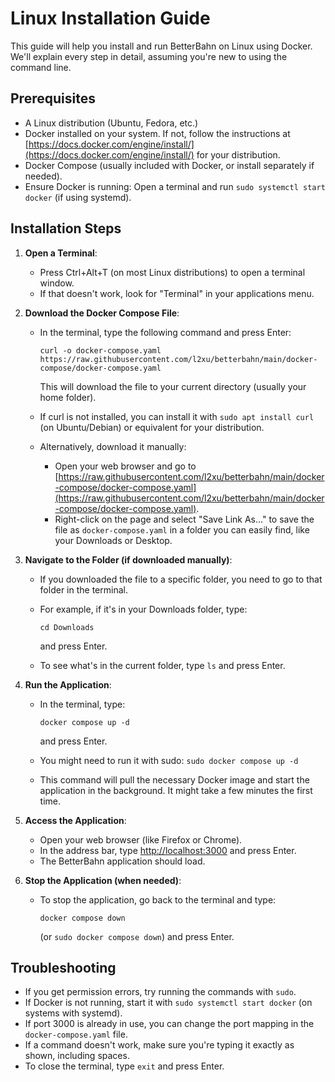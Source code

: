 # Linux Installation Guide

This guide will help you install and run BetterBahn on Linux using Docker. We'll explain every step in detail, assuming you're new to using the command line.

## Prerequisites

- A Linux distribution (Ubuntu, Fedora, etc.)
- Docker installed on your system. If not, follow the instructions at [https://docs.docker.com/engine/install/](https://docs.docker.com/engine/install/) for your distribution.
- Docker Compose (usually included with Docker, or install separately if needed).
- Ensure Docker is running: Open a terminal and run `sudo systemctl start docker` (if using systemd).

## Installation Steps

1. **Open a Terminal**:
   - Press Ctrl+Alt+T (on most Linux distributions) to open a terminal window.
   - If that doesn't work, look for "Terminal" in your applications menu.

2. **Download the Docker Compose File**:
   - In the terminal, type the following command and press Enter:

     ```shell
     curl -o docker-compose.yaml https://raw.githubusercontent.com/l2xu/betterbahn/main/docker-compose/docker-compose.yaml
     ```

     This will download the file to your current directory (usually your home folder).

   - If curl is not installed, you can install it with `sudo apt install curl` (on Ubuntu/Debian) or equivalent for your distribution.
   - Alternatively, download it manually:
     - Open your web browser and go to [https://raw.githubusercontent.com/l2xu/betterbahn/main/docker-compose/docker-compose.yaml](https://raw.githubusercontent.com/l2xu/betterbahn/main/docker-compose/docker-compose.yaml).
     - Right-click on the page and select "Save Link As..." to save the file as `docker-compose.yaml` in a folder you can easily find, like your Downloads or Desktop.

3. **Navigate to the Folder (if downloaded manually)**:
   - If you downloaded the file to a specific folder, you need to go to that folder in the terminal.
   - For example, if it's in your Downloads folder, type:

     ```shell
     cd Downloads
     ```

     and press Enter.

   - To see what's in the current folder, type `ls` and press Enter.

4. **Run the Application**:
   - In the terminal, type:

     ```shell
     docker compose up -d
     ```

     and press Enter.

   - You might need to run it with sudo: `sudo docker compose up -d`
   - This command will pull the necessary Docker image and start the application in the background. It might take a few minutes the first time.

5. **Access the Application**:
   - Open your web browser (like Firefox or Chrome).
   - In the address bar, type [http://localhost:3000](http://localhost:3000) and press Enter.
   - The BetterBahn application should load.

6. **Stop the Application (when needed)**:
   - To stop the application, go back to the terminal and type:

     ```shell
     docker compose down
     ```

     (or `sudo docker compose down`)
     and press Enter.

## Troubleshooting

- If you get permission errors, try running the commands with `sudo`.
- If Docker is not running, start it with `sudo systemctl start docker` (on systems with systemd).
- If port 3000 is already in use, you can change the port mapping in the `docker-compose.yaml` file.
- If a command doesn't work, make sure you're typing it exactly as shown, including spaces.
- To close the terminal, type `exit` and press Enter.
